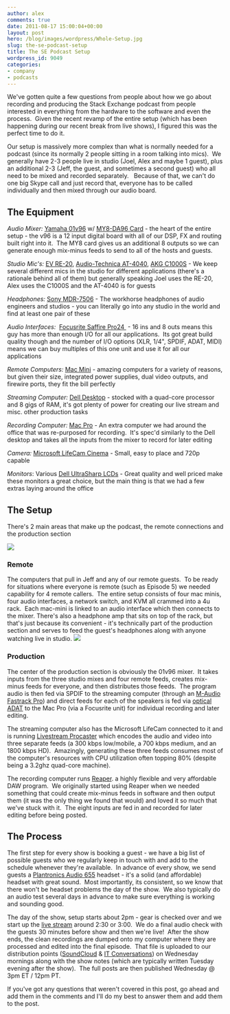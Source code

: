 ```yaml
---
author: alex
comments: true
date: 2011-08-17 15:00:04+00:00
layout: post
hero: /blog/images/wordpress/Whole-Setup.jpg
slug: the-se-podcast-setup
title: The SE Podcast Setup
wordpress_id: 9049
categories:
- company
- podcasts
---
```


We've gotten quite a few questions from people about how we go about recording and producing the Stack Exchange podcast from people interested in everything from the hardware to the software and even the process.  Given the recent revamp of the entire setup (which has been happening during our recent break from live shows), I figured this was the perfect time to do it.

Our setup is massively more complex than what is normally needed for a podcast (since its normally 2 people sitting in a room talking into mics).  We generally have 2-3 people live in studio (Joel, Alex and maybe 1 guest), plus an additional 2-3 (Jeff, the guest, and sometimes a second guest) who all need to be mixed and recorded separately.   Because of that, we can't do one big Skype call and just record that, everyone has to be called individually and then mixed through our audio board.



## The Equipment



_Audio Mixer:_ [Yamaha 01v96](http://www.yamahaproaudio.com/products/mixers/01v96/index.html) w/ [MY8-DA96 Card](http://www.yamahacommercialaudiosystems.com/product_detail.php?prodID=1070) - the heart of the entire setup - the v96 is a 12 input digital board with all of our DSP, FX and routing built right into it.  The MY8 card gives us an additional 8 outputs so we can generate enough mix-minus feeds to send to all of the hosts and guests.

_Studio Mic's:_ [EV RE-20](http://www.electrovoice.com/product.php?id=91), [Audio-Technica AT-4040](http://www.audio-technica.com/cms/wired_mics/9b6aac05c5aca887/), [AKG C1000S](http://www.akg.com/site/products/powerslave,id,759,pid,759,nodeid,2,_language,EN.html) - We keep several different mics in the studio for different applications (there's a rationale behind all of them) but generally speaking Joel uses the RE-20, Alex uses the C1000S and the AT-4040 is for guests

_Headphones:_ [Sony MDR-7506](http://pro.sony.com/bbsc/ssr/product-MDR7506/) - The workhorse headphones of audio engineers and studios - you can literally go into any studio in the world and find at least one pair of these

_Audio Interfaces:_  [Focusrite Saffire Pro24 ](http://www.focusrite.com/products/audio_interfaces/saffire_pro_24/) - 16 ins and 8 outs means this guy has more than enough I/O for all our applications.  Its got great build quality though and the number of I/O options (XLR, 1/4", SPDIF, ADAT, MIDI) means we can buy multiples of this one unit and use it for all our applications

_Remote Computers:_ [Mac Mini](http://www.apple.com/macmini/) - amazing computers for a variety of reasons, but given their size, integrated power supplies, dual video outputs, and firewire ports, they fit the bill perfectly

_Streaming Computer:_ [Dell Desktop](http://www.dell.com) - stocked with a quad-core processor and 8 gigs of RAM, it's got plenty of power for creating our live stream and misc. other production tasks

_Recording Computer:_ [Mac Pro](http://www.apple.com/macpro/) - An extra computer we had around the office that was re-purposed for recording.  It's spec'd similarly to the Dell desktop and takes all the inputs from the mixer to record for later editing

_Camera:_ [Microsoft LifeCam Cinema](http://www.microsoft.com/hardware/en-us/p/lifecam-cinema) - Small, easy to place and 720p capable

_Monitors_: Various [Dell UltraSharp LCDs](http://www.dell.com/content/topics/topic.aspx/global/products/landing/en/ultrasharpmonitor?c=us&l=en&cs=04) - Great quality and well priced make these monitors a great choice, but the main thing is that we had a few extras laying around the office



## The Setup



There's 2 main areas that make up the podcast, the remote connections and the production section

[![](/blog/images/wordpress/Whole-Setup-1024x403.jpg)](/blog/images/wordpress/Whole-Setup.jpg)[
](http://blog.stackoverflow.com/wp-content/uploads/Whole-Setup.jpg)



### Remote



The computers that pull in Jeff and any of our remote guests.  To be ready for situations where everyone is remote (such as Episode 5) we needed capability for 4 remote callers.  The entire setup consists of four mac minis, four audio interfaces, a network switch, and KVM all crammed into a 4u rack.  Each mac-mini is linked to an audio interface which then connects to the mixer.
There's also a headphone amp that sits on top of the rack, but that's just because its convenient - it's technically part of the production section and serves to feed the guest's headphones along with anyone watching live in studio.
[![](/blog/images/wordpress/Remote-Unit-255x300.jpg)](/blog/images/wordpress/Remote-Unit.jpg)





### Production



The center of the production section is obviously the 01v96 mixer.  It takes inputs from the three studio mixes and four remote feeds, creates mix-minus feeds for everyone, and then distributes those feeds.  The program audio is then fed via SPDIF to the streaming computer (through an [M-Audio Fastrack Pro](http://www.m-audio.com/products/en_us/FastTrackPro.html)) and direct feeds for each of the speakers is fed via [optical ADAT](http://en.wikipedia.org/wiki/ADAT_Lightpipe) to the Mac Pro (via a Focusrite unit) for individual recording and later editing.

The streaming computer also has the Microsoft LifeCam connected to it and is running [Livestream Procaster](http://www.livestream.com/platform/procaster) which encodes the audio and video into three separate feeds (a 300 kbps low/mobile, a 700 kbps medium, and an 1800 kbps HD).  Amazingly, generating these three feeds consumes most of the computer's resources with CPU utilization often topping 80% (despite being a 3.2ghz quad-core machine).

The recording computer runs [Reaper](http://www.reaper.fm/). a highly flexible and very affordable DAW program.  We originally started using Reaper when we needed something that could create mix-minus feeds in software and then output them (it was the only thing we found that would) and loved it so much that we've stuck with it.  The eight inputs are fed in and recorded for later editing before being posted.



## The Process



The first step for every show is booking a guest - we have a big list of possible guests who we regularly keep in touch with and add to the schedule whenever they're available.  In advance of every show, we send guests a [Plantronics Audio 655](http://www.amazon.com/Plantronics-Audio-655-USB-Multimedia/dp/B001SEQN3K/ref=cm_cr_pr_product_top) headset - it's a solid (and affordable) headset with great sound.  Most importantly, its consistent, so we know that there won't be headset problems the day of the show.  We also typically do an audio test several days in advance to make sure everything is working and sounding good.

The day of the show, setup starts about 2pm - gear is checked over and we start up the [live stream](http://www.livestream.com/stackexchange) around 2:30 or 3:00.  We do a final audio check with the guests 30 minutes before show and then we're live!  After the show ends, the clean recordings are dumped onto my computer where they are processed and edited into the final episode.  That file is uploaded to our distribution points ([SoundCloud](http://soundcloud.com/stack-exchange) & [IT Conversations](http://itc.conversationsnetwork.org/series/stackexchange.html)) on Wednesday mornings along with the show notes (which are typically written Tuesday evening after the show).  The full posts are then published Wednesday @ 3pm ET / 12pm PT.

If you've got any questions that weren't covered in this post, go ahead and add them in the comments and I'll do my best to answer them and add them to the post.
